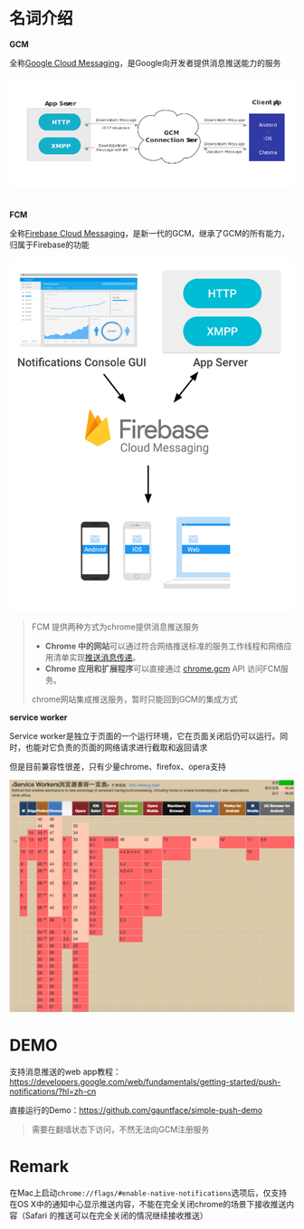 # 名词介绍



**GCM**

全称[Google Cloud Messaging](https://developers.google.com/cloud-messaging/)，是Google向开发者提供消息推送能力的服务

#### ![](gcm-overview.png) 

**FCM**

全称[Firebase Cloud Messaging](http://firebase.google.com/docs/cloud-messaging/)，是新一代的GCM，继承了GCM的所有能力，归属于Firebase的功能

![](fcm-overview.png)

> FCM 提供两种方式为chrome提供消息推送服务
>
> - **Chrome 中的网站**可以通过符合网络推送标准的服务工作线程和网络应用清单实现[推送消息传递](https://developers.google.com/web/fundamentals/getting-started/push-notifications/?hl=cn)。
> - **Chrome 应用和扩展程序**可以直接通过 [chrome.gcm](https://developer.chrome.com/apps/gcm) API 访问FCM服务。
>
>
>
> chrome网站集成推送服务，暂时只能回到GCM的集成方式



**service worker**

Service worker是独立于页面的一个运行环境，它在页面关闭后仍可以运行。同时，也能对它负责的页面的网络请求进行截取和返回请求

但是目前兼容性很差，只有少量chrome、firefox、opera支持

![](service-worker.png)



# DEMO

支持消息推送的web app教程：https://developers.google.com/web/fundamentals/getting-started/push-notifications/?hl=zh-cn



直接运行的Demo：https://github.com/gauntface/simple-push-demo

> 需要在翻墙状态下访问，不然无法向GCM注册服务



# Remark

在Mac上启动`chrome://flags/#enable-native-notifications`选项后，仅支持在OS X中的通知中心显示推送内容，不能在完全关闭chrome的场景下接收推送内容（Safari 的推送可以在完全关闭的情况继续接收推送）